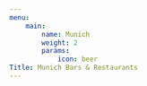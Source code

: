 ```yaml
---
menu:
    main:
        name: Munich
        weight: 2
        params:
            icon: beer
Title: Munich Bars & Restaurants
---
```

<div class="flourish-embed flourish-scatter" data-src="visualisation/16033230"><script src="https://public.flourish.studio/resources/embed.js"></script></div>